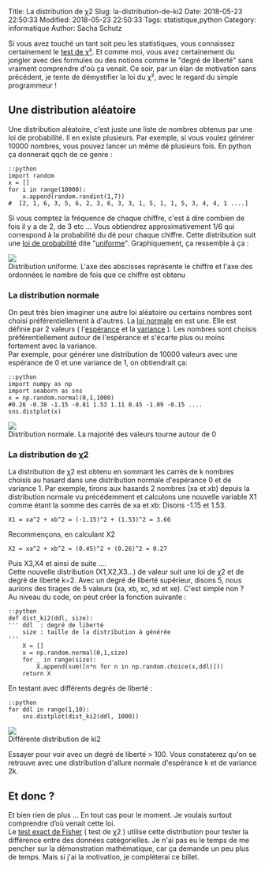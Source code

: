 Title: La distribution de χ2 
Slug: la-distribution-de-ki2
Date: 2018-05-23 22:50:33
Modified: 2018-05-23 22:50:33
Tags: statistique,python
Category: informatique
Author: Sacha Schutz

Si vous avez touché un tant soit peu les statistiques, vous connaissez certainement le [test de χ²](https://fr.wikipedia.org/wiki/Loi_du_%CF%87%C2%B2). Et comme moi, vous avez certainement du jongler avec des formules ou des notions comme le "degré de liberté" sans vraiment comprendre d'où ça venait. Ce soir, par un élan de motivation sans précédent, je tente de démystifier la loi du χ², avec le regard du simple programmeur !

## Une distribution aléatoire
Une distribution aléatoire, c'est juste une liste de nombres obtenus par une loi de probabilité. Il en existe plusieurs. Par exemple, si vous voulez générer 10000 nombres, vous pouvez lancer un même dé plusieurs fois. En python ça donnerait qqch de ce genre : 

    ::python
    import random
    x = []
    for i in range(10000):
        x.append(random.randint(1,7))
    #  [2, 1, 6, 3, 5, 6, 2, 3, 6, 3, 3, 1, 5, 1, 1, 5, 3, 4, 4, 1 ....]

Si vous comptez la fréquence de chaque chiffre, c'est à dire combien de fois il y a de 2, de 3 etc ... Vous obtiendrez approximativement 1/6 qui correspond à la probabilité du dé pour chaque chiffre. Cette distribution suit une [loi de probabilité](https://fr.wikipedia.org/wiki/Loi_de_probabilit%C3%A9) dite "[uniforme](https://fr.wikipedia.org/wiki/Loi_uniforme_discr%C3%A8te)". Graphiquement, ça ressemble à ça :

<div class="figure">     <img src="../images/distribution-ki2/uniform.png" />      <div class="legend"> Distribution uniforme. L'axe des abscisses représente le chiffre et l'axe des ordonnées le nombre de fois que ce chiffre est obtenu </div> </div>


### La distribution normale 
On peut très bien imaginer une autre loi aléatoire ou certains nombres sont choisi préférentiellement à d'autres. La [loi normale](https://fr.wikipedia.org/wiki/Loi_normale) en est une. Elle est définie par 2 valeurs ( l'[espérance](https://fr.wikipedia.org/wiki/Esp%C3%A9rance_math%C3%A9matique) et la [variance](https://fr.wikipedia.org/wiki/Variance_(statistiques_et_probabilit%C3%A9s)) ). Les nombres sont choisis préférentiellement autour de l'espérance et s'écarte plus ou moins fortement avec la variance.  
Par exemple, pour générer une distribution de 10000 valeurs avec une espérance de 0 et une variance de 1, on obtiendrait ça: 

    ::python
    import numpy as np
    import seaborn as sns
    x = np.random.normal(0,1,1000)
    #0.26 -0.38 -1.15 -0.81 1.53 1.11 0.45 -1.09 -0.15 ....
    sns.distplot(x)

<div class="figure">     <img src="../images/distribution-ki2/normal.png" />      <div class="legend"> Distribution normale. La majorité des valeurs tourne autour de 0</div> </div>

### La distribution de χ2
La distribution de χ2 est obtenu en sommant les carrés de k nombres choisis au hasard dans une distribution normale d'espérance 0 et de variance 1.
Par exemple, tirons aux hasards 2 nombres (xa et xb) depuis la distribution normale vu précédemment et calculons une nouvelle variable X1 comme étant la somme des carrés de xa et xb: Disons -1.15 et 1.53. 

    X1 = xa^2 + xb^2 = (-1.15)^2 + (1.53)^2 = 3.66

Recommençons, en calculant X2

    X2 = xa^2 + xb^2 = (0.45)^2 + (0.26)^2 = 0.27

Puis X3,X4 et ainsi de suite ....     
Cette nouvelle distribution (X1,X2,X3...) de valeur suit une loi de χ2 et de degré de liberté k=2. Avec un degré de liberté supérieur, disons 5, nous aurions des tirages de 5 valeurs (xa, xb, xc, xd et xe). C'est simple non ?    
Au niveau du code, on peut créer la fonction suivante : 

    ::python
    def dist_ki2(ddl, size):
    ''' ddl  : degré de liberté 
        size : taille de la distribution à générée
    '''
        X = []
        x = np.random.normal(0,1,size)
        for _ in range(size):
            X.append(sum([n*n for n in np.random.choice(x,ddl)]))
        return X

En testant avec différents degrés de liberté :

    ::python
    for ddl in range(1,10):
        sns.distplot(dist_ki2(ddl, 1000))

<div class="figure">     <img src="../images/distribution-ki2/ki2_anim.gif" />      <div class="legend"> Différente distribution de ki2 </div> </div>

Essayer pour voir avec un degré de liberté > 100. Vous constaterez qu'on se retrouve avec une distribution d'allure normale d'espérance k et de variance 2k. 

## Et donc ? 
Et bien rien de plus ... En tout cas pour le moment. Je voulais surtout comprendre d’où venait cette loi.   
Le [test exact de Fisher](https://fr.wikipedia.org/wiki/Test_exact_de_Fisher) ( test de χ2 ) utilise cette distribution pour tester la différence entre des données catégorielles. Je n'ai pas eu le temps de me pencher sur la démonstration mathématique, car ça demande un peu plus de temps. Mais si j'ai la motivation, je compléterai ce billet.
